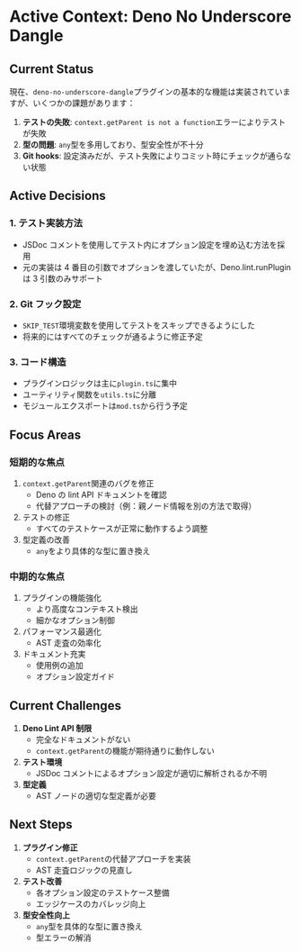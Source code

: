 # Active Context: Deno No Underscore Dangle

## Current Status

現在、`deno-no-underscore-dangle`プラグインの基本的な機能は実装されていますが、いくつかの課題があります：

1. **テストの失敗**: `context.getParent is not a function`エラーによりテストが失敗
2. **型の問題**: `any`型を多用しており、型安全性が不十分
3. **Git hooks**: 設定済みだが、テスト失敗によりコミット時にチェックが通らない状態

## Active Decisions

### 1. テスト実装方法

- JSDoc コメントを使用してテスト内にオプション設定を埋め込む方法を採用
- 元の実装は 4 番目の引数でオプションを渡していたが、Deno.lint.runPlugin は 3 引数のみサポート

### 2. Git フック設定

- `SKIP_TEST`環境変数を使用してテストをスキップできるようにした
- 将来的にはすべてのチェックが通るように修正予定

### 3. コード構造

- プラグインロジックは主に`plugin.ts`に集中
- ユーティリティ関数を`utils.ts`に分離
- モジュールエクスポートは`mod.ts`から行う予定

## Focus Areas

### 短期的な焦点

1. `context.getParent`関連のバグを修正
   - Deno の lint API ドキュメントを確認
   - 代替アプローチの検討（例：親ノード情報を別の方法で取得）
2. テストの修正
   - すべてのテストケースが正常に動作するよう調整
3. 型定義の改善
   - `any`をより具体的な型に置き換え

### 中期的な焦点

1. プラグインの機能強化
   - より高度なコンテキスト検出
   - 細かなオプション制御
2. パフォーマンス最適化
   - AST 走査の効率化
3. ドキュメント充実
   - 使用例の追加
   - オプション設定ガイド

## Current Challenges

1. **Deno Lint API 制限**
   - 完全なドキュメントがない
   - `context.getParent`の機能が期待通りに動作しない
2. **テスト環境**
   - JSDoc コメントによるオプション設定が適切に解析されるか不明
3. **型定義**
   - AST ノードの適切な型定義が必要

## Next Steps

1. **プラグイン修正**
   - `context.getParent`の代替アプローチを実装
   - AST 走査ロジックの見直し
2. **テスト改善**
   - 各オプション設定のテストケース整備
   - エッジケースのカバレッジ向上
3. **型安全性向上**
   - `any`型を具体的な型に置き換え
   - 型エラーの解消
